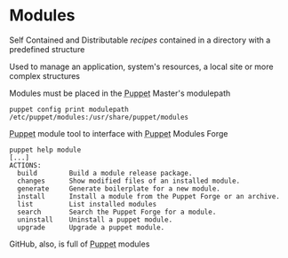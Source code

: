      
           
       
<h1>Modules</h1>
       
                            
<p>Self Contained and Distributable <em>recipes</em> contained in a directory with a predefined structure</p>
<p>Used to manage an application, system's resources, a local site or more complex structures</p>
<p>Modules must be placed in the <abbr title="Puppet automation tool">Puppet</abbr> Master's modulepath</p> 
<pre class=" code"><code><span class="java_plain">puppet&nbsp;config&nbsp;print&nbsp;modulepath</span>
<span class="java_operator">/</span><span class="java_plain">etc</span><span class="java_operator">/</span><span class="java_plain">puppet</span><span class="java_operator">/</span><span class="java_plain">modules</span><span class="java_operator">:/</span><span class="java_plain">usr</span><span class="java_operator">/</span><span class="java_plain">share</span><span class="java_operator">/</span><span class="java_plain">puppet</span><span class="java_operator">/</span><span class="java_plain">modules</span></code></pre>
<p><abbr title="Puppet automation tool">Puppet</abbr> module tool to interface with <abbr title="Puppet automation tool">Puppet</abbr> Modules Forge</p> 
<pre class=" code"><code><span class="java_plain">puppet&nbsp;help&nbsp;module</span>
<span class="java_separator">[...]</span><span class="java_plain"></span>
<span class="java_plain">ACTIONS</span><span class="java_operator">:</span><span class="java_plain"></span>
<span class="java_plain">&nbsp;&nbsp;build&nbsp;&nbsp;&nbsp;&nbsp;&nbsp;&nbsp;&nbsp;&nbsp;</span><span class="java_type">Build</span><span class="java_plain">&nbsp;a&nbsp;module&nbsp;release&nbsp;</span><span class="java_keyword">package</span><span class="java_separator">.</span><span class="java_plain"></span>
<span class="java_plain">&nbsp;&nbsp;changes&nbsp;&nbsp;&nbsp;&nbsp;&nbsp;&nbsp;</span><span class="java_type">Show</span><span class="java_plain">&nbsp;modified&nbsp;files&nbsp;of&nbsp;an&nbsp;installed&nbsp;module</span><span class="java_separator">.</span><span class="java_plain"></span>
<span class="java_plain">&nbsp;&nbsp;generate&nbsp;&nbsp;&nbsp;&nbsp;&nbsp;</span><span class="java_type">Generate</span><span class="java_plain">&nbsp;boilerplate&nbsp;</span><span class="java_keyword">for</span><span class="java_plain">&nbsp;a&nbsp;</span><span class="java_keyword">new</span><span class="java_plain">&nbsp;module</span><span class="java_separator">.</span><span class="java_plain"></span>
<span class="java_plain">&nbsp;&nbsp;install&nbsp;&nbsp;&nbsp;&nbsp;&nbsp;&nbsp;</span><span class="java_type">Install</span><span class="java_plain">&nbsp;a&nbsp;module&nbsp;from&nbsp;the&nbsp;</span><span class="java_type">Puppet</span><span class="java_plain">&nbsp;</span><span class="java_type">Forge</span><span class="java_plain">&nbsp;or&nbsp;an&nbsp;archive</span><span class="java_separator">.</span><span class="java_plain"></span>
<span class="java_plain">&nbsp;&nbsp;list&nbsp;&nbsp;&nbsp;&nbsp;&nbsp;&nbsp;&nbsp;&nbsp;&nbsp;</span><span class="java_type">List</span><span class="java_plain">&nbsp;installed&nbsp;modules</span>
<span class="java_plain">&nbsp;&nbsp;search&nbsp;&nbsp;&nbsp;&nbsp;&nbsp;&nbsp;&nbsp;</span><span class="java_type">Search</span><span class="java_plain">&nbsp;the&nbsp;</span><span class="java_type">Puppet</span><span class="java_plain">&nbsp;</span><span class="java_type">Forge</span><span class="java_plain">&nbsp;</span><span class="java_keyword">for</span><span class="java_plain">&nbsp;a&nbsp;module</span><span class="java_separator">.</span><span class="java_plain"></span>
<span class="java_plain">&nbsp;&nbsp;uninstall&nbsp;&nbsp;&nbsp;&nbsp;</span><span class="java_type">Uninstall</span><span class="java_plain">&nbsp;a&nbsp;puppet&nbsp;module</span><span class="java_separator">.</span><span class="java_plain"></span>
<span class="java_plain">&nbsp;&nbsp;upgrade&nbsp;&nbsp;&nbsp;&nbsp;&nbsp;&nbsp;</span><span class="java_type">Upgrade</span><span class="java_plain">&nbsp;a&nbsp;puppet&nbsp;module</span><span class="java_separator">.</span><span class="java_plain"></span></code></pre>
<p>GitHub, also, is full of <abbr title="Puppet automation tool">Puppet</abbr> modules</p>
  
